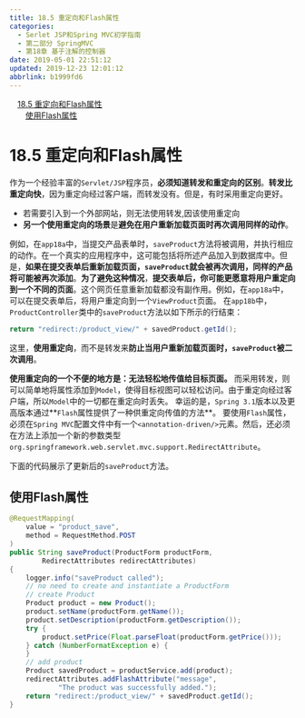 ```yaml
---
title: 18.5 重定向和Flash属性
categories: 
  - Serlet JSP和Spring MVC初学指南
  - 第二部分 SpringMVC
  - 第18章 基于注解的控制器
date: 2019-05-01 22:51:12
updated: 2019-12-23 12:01:12
abbrlink: b1999fd6
---
```

<div id='my_toc'><a href="/JavaReadingNotes/b1999fd6/#18-5-重定向和Flash属性" class="header_1">18.5 重定向和Flash属性</a>&nbsp;<br><a href="/JavaReadingNotes/b1999fd6/#使用Flash属性" class="header_2">使用Flash属性</a>&nbsp;<br></div>
<style>.header_1{margin-left: 1em;}.header_2{margin-left: 2em;}.header_3{margin-left: 3em;}.header_4{margin-left: 4em;}.header_5{margin-left: 5em;}.header_6{margin-left: 6em;}</style>
<!--more-->
<script>if (navigator.platform.search('arm')==-1){document.getElementById('my_toc').style.display = 'none';}var e,p = document.getElementsByTagName('p');while (p.length>0) {e = p[0];e.parentElement.removeChild(e);}</script>

<!--end-->
# 18.5 重定向和Flash属性 #
作为一个经验丰富的`Servlet/JSP`程序员，**必须知道转发和重定向的区别**。**转发比重定向快**，因为重定向经过客户端，而转发没有。但是，有时采用重定向更好。
- 若需要引入到一个外部网站，则无法使用转发,因该使用重定向
- **另一个使用重定向的场景**是**避免在用户重新加载页面时再次调用同样的动作**。

例如，在`app18a`中，当提交产品表单时，`saveProduct`方法将被调用，并执行相应的动作。在一个真实的应用程序中，这可能包括将所述产品加入到数据库中。但是，**如果在提交表单后重新加载页面，`saveProduct`就会被再次调用，同样的产品将可能被再次添加**。**为了避免这种情况**，**提交表单后，你可能更愿意将用户重定向到一个不同的页面**。这个网页任意重新加载都没有副作用。例如，在`app18a`中，可以在提交表单后，将用户重定向到一个`ViewProduct`页面。
在`app18b`中，`ProductController`类中的`saveProduct`方法以如下所示的行结束：
```java
return "redirect:/product_view/" + savedProduct.getId();
```
这里，**使用重定向**，而不是转发来**防止当用户重新加载页面时，`saveProduct`被二次调用**。

**使用重定向的一个不便的地方是：无法轻松地传值给目标页面。**
而采用转发，则可以简单地将属性添加到`Model`，使得目标视图可以轻松访问。由于重定向经过客户端，所以`Model`中的一切都在重定向时丢失。
幸运的是，`Spring 3.1`版本以及更高版本通过**`Flash`属性提供了一种供重定向传值的方法**。
要使用`Flash`属性，必须在`Spring MVC`配置文件中有一个`<annotation-driven/>`元素。然后，还必须在方法上添加一个新的参数类型
`org.springframework.web.servlet.mvc.support.RedirectAttribute`。

下面的代码展示了更新后的`saveProduct`方法。
## 使用Flash属性 ##
```java
@RequestMapping(
    value = "product_save", 
    method = RequestMethod.POST
)
public String saveProduct(ProductForm productForm,
        RedirectAttributes redirectAttributes) 
{
    logger.info("saveProduct called");
    // no need to create and instantiate a ProductForm
    // create Product
    Product product = new Product();
    product.setName(productForm.getName());
    product.setDescription(productForm.getDescription());
    try {
        product.setPrice(Float.parseFloat(productForm.getPrice()));
    } catch (NumberFormatException e) {
    }
    // add product
    Product savedProduct = productService.add(product);
    redirectAttributes.addFlashAttribute("message",
            "The product was successfully added.");
    return "redirect:/product_view/" + savedProduct.getId();
}
```


